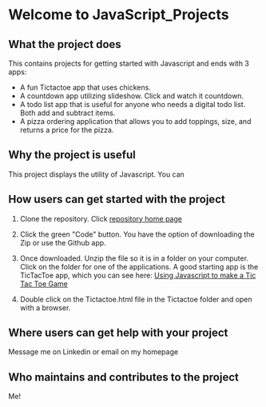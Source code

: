 # Welcome to JavaScript_Projects
## What the project does
This contains projects for getting started with Javascript and ends with 3 apps:
* A fun Tictactoe app that uses chickens.
* A countdown app utilizing slideshow. Click and watch it countdown. 
* A todo list app that is useful for anyone who needs a digital todo list. Both add and subtract items.
* A pizza ordering application that allows you to add toppings, size, and returns a price for the pizza. 

## Why the project is useful
This project displays the utility of Javascript. You can 

## How users can get started with the project
1. Clone the repository. Click [repository home page](https://github.com/aerapp09/JavaScript_Projects 'Repository Home')
2. Click the green "Code" button. You have the option of downloading the Zip or use the Github app. 

3. Once downloaded. Unzip the file so it is in a folder on your computer. Click on the folder for one of the applications. A good starting app is the TicTacToe app, which you can see here:
[Using Javascript to make a Tic Tac Toe Game](/Tictactoe/Tictactoe.html)

4. Double click on the Tictactoe.html file in the Tictactoe folder and open with a browser.

## Where users can get help with your project
Message me on Linkedin or email on my homepage

## Who maintains and contributes to the project
Me!
